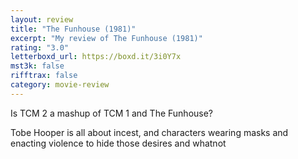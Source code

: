 ```yaml
---
layout: review
title: "The Funhouse (1981)"
excerpt: "My review of The Funhouse (1981)"
rating: "3.0"
letterboxd_url: https://boxd.it/3i0Y7x
mst3k: false
rifftrax: false
category: movie-review
---
```


Is TCM 2 a mashup of TCM 1 and The Funhouse?

Tobe Hooper is all about incest, and characters wearing masks and enacting violence to hide those desires and whatnot
